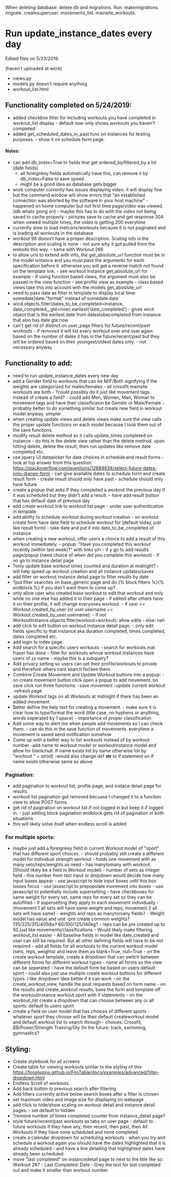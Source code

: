 When deleting database: delete db and migrations. Run: makemigrations. migrate. createsuperuser. movements_list. mainsite_workouts.

# Run update_instance_dates every day

Edited files on 5/23/2019:

(haven't uploaded at work)
- views.py
- models.py doesn't require anything
- workout_list.html

## Functionality completed on 5/24/2019:
- added checkbox filter for including workouts you have completed in workout_list display
        - default now only shows workouts you haven't completed
- added get_scheduled_dates_in_past func on instances for testing purposes.
        - show it on schedule form page.
        
#### Notes:
- can add db_index=True to fields that get ordered_by/filtered_by a lot (date fields)
  - all foreignkey fields automatically have this, can remove it by db_index=False to save speed
  - might be a good idea as database gets bigger
- work computer currently has issues displaying video. it will display fine but the command window will show errors that
        "an established connection was aborted by the software in your host machine"
        - happened on home computer but not first time page/video was viewed. (idk whats going on)
        - maybe this has to do with the video not being saved to cache properly
                - pictures save to cache and get response 304 when viewed multiple times, the video is getting 200 everytime
- currently slow to load metcons/workouts because it is not paginated and is loading all workouts in the database
- workout 96 doesn't have a proper description. Scaling info is the description and scaling is none
        - not sure why it got pulled from the website this way.
        - same with Workout 266
- to allow urls to extend with info, the get_absolute_url function must be in the model isntance and you must pass the arguments
        for each specification before it. otherwise you will get a reverse match not found on the template link.
        - see workout instance get_absolute_url for example
        - if using function based views, the argument must also be passed in the view function
                - see profile view as example
                - class based views take this into account with the models get_aboslute_url
- need to pass date as filter in template to display local time: somedate|date:"format" instead of somedate.date
- wicd.objects.filter(dates_to_be_completed=instance, date_completed__gte=now).earliest('date_completed')
        - gives wicd object that is the earliest date from datestobecompleted from instance that also has date gte now
- can't get rid of distinct on user_page filters for future/recent/past workouts
        - if removed it will list every workout over and over again based on the number of dates it has in the future/recent/past
                but they will be ordered based on their youngest/oldest dates only. 
        - not necessary anyway
        
## Functionality to add:
- need to run update_instance_dates every new day
- add a Gender field to workouts that can be M/F/Both signifying if the weights are categorized for males/females
        - all crossfit mainsite workouts are both
        - ?could possibly do it just like movement tags instead of create a field?
                - could add Men, Women, Man, Woman to movement tags and have their classificaion be Gender or Male/Female
                        - probably better to do something similar but create new field in workout model anyway. simpler
- when creating update views and delete views make sure the view calls the proper update functions on each model because
        I took them out of the save functions.
- modify result delete method so it calls update_times completed on instance
        - do this in the delete view rather than the delete method.
                upon hitting delete, delete the result, then run updates like remove date completed etc.
- use jquery UI datepicker for date choices in schedule and result forms
        - look at top answer from this question: https://stackoverflow.com/questions/12884638/select-future-dates-only-django-form
        - can give available dates to schedule form and create result form
        - create result should only have past
        - schedule should only have future
- create a popup that asks if they completed a workout the previous day if it was scheduled but they didn't add a result.
        - have add result button that has default date of previous day
- add create workout link to workout list page
        - under user authentication in template
- add ability to schedule workout during workout creation
        - on workout create form have date field to schedule workout for (default today, just like result form)
        - take date and put it into date_to_be_completed of instance
- when creating a new workout, offer users a choice to add a result of this workout immediately.
        - popup: "Have you completed this workout recently (within last week)?" with links y/n
                - if y go to add results page/popup (need choice of when did you complete this workout)
                - if no go to instance detail page
- ?only update base workout times counted and duration at midnight?
        - will help speed up workout creation and all instance updates/saves
- add filter on workout instance detail page to filter results by date
- ?put filter searches on base_generic page and do {% block filters %}{% endblock %} if you don't want them to come up?
- only allow user who created base workout to edit that workout and only while no one else has added it to their page
        - if edited after others have it on their profile, it will change everyones workout.
        - if user == Workout.created_by_user (or user.username == Workout.created_by_user.username):
                - if not WorkoutInstance.objects.filter(workout=workout): allow edits
                - else: nah
- add click to edit button on workout instance detail page.
        - only edit fields specific to that instance aka duration completed, times completed, dates completed etc.
- add login to index page.
- Add search for a specific users workouts
        - search for workouts mat fraser has done
        - filter for workouts whose workout instances have users of xx name
                - maybe this is a subquery?
- Add privacy setting so users can set their profile/workouts to private and therefore others cant search for/see them.
- Combine Create Movement and Update Workout buttons into a popup:
        -on create movement button click open a popup to add movement. on save click run three functions:
                -save movement
                -update current workout
                -refresh page
- update Workout tags on all Workouts at midnight if there has been an added movement
- Better define the help text for creating a movement.
        - make sure it is clear how to type/format the word (title case, no hyphens or anything, words seperated by 1 space)
        - importance of proper classification
- Add some way to alert me when people add movements so I can check them.
        - can do this in the save function of movements. everytime a movement is saved send notification somehow
- Come up with a better way to list workouts instead of by workout number
        -add name to workout model or workoutinstance model and allow for blank/null. If name exists list by name otherwise list
                by "workout " + str(id)
        -would also change def __str__ to if statement on if name exists otherwise same as above
### Pagination:
- add pagination to workout list, profile page, and instace detail page for results.
- workout list pagination got removed becuase I changed it to a function view to allow POST forms
- get rid of pagination on workout list if not logged in but keep it if logged in.
        - just adding block pagination endblock gets rid of pagination in both situations
- this will likely solve itself when endless scroll is added
### For multiple sports:
- maybe just add a foreignkey field in current Workout model of "sport" that has different sport choices.
        -  should probably still create a different model for individual strength workout
                - holds one movement with as many sets/reps/weights as need
                - has manytomany with workout. (Should likely be a field in Workout model)
        - number of sets as integer field
                - this number from text input or dropdown would decide how many input boxes appear
                        - use javascript to hide input boxes until this box losses focus
                        - use javascript to prepopulate movement into boxes
                        - use javascript to potentially include supersetting
                        - have checkboxes for same weight for every set, same reps for every set so they can be autofilled
                                - if supersetting they apply to each movement individually
                                        - (movement 1 all sets will have same weight and reps, movement 2 all sets will have same)
        - weights and reps as manytomany fields?
                - Weight model has value and unit
                        -pre create common weights? 135/225/315/405lbs? 60/100/125/140kg?
                - reps can be pre created up to 50 just like movements/classifications
        - Would likely make filtering workout_list easier
        - All baseline fields in model like date_created and user can still be required.
                But all other defining fields will have to be not required
        - add all fields for all workouts to the current workout model (sets, reps, weights) and leave them as blank=True, null=True
        - on the create workout template, create a dropdown that can switch between different forms for different workout types
                - name all forms so the view can be seperated
                - have the default form be based on users default sport
                - could also just use multiple create workout buttons for different types. I like dropdown idea better if it can work
        - on the create_workout_view, handle the post requests based on form name
        - on the results and create_workout results, base the form and template off the workoutinstance.workout.sport with if statements
        - on the workout_list create a dropdown that can choose between any or all sports. default to users sport
- create a field on user model that has choices of different sports
        - whatever sport they choose will be their default createworkout model and default workout list to search through
        - choices: Crossfit, BB/Power/Strength Training/Oly (In the future: track, swimming, gymnastics?

## Styling:
- Create stylebook for all screens
- Create table for viewing workouts
        similar to the styling of this: https://fooplugins.github.io/FooTable/docs/examples/advanced/filter-dropdown.html
- Endless Scroll of workouts
- Add back button to previous search after filtering
- Add filters currently active below search boxes after a filter is chosen
- set maximum video and image size for displaying on webpage
- add click to hide/show scaling on workout detail and instance detail pages.
        - set default to hidden
- ?remove number of times completed counter from instance_detail page?
- style future/recent/past workouts as tabs on user page
        - default to future workouts if they have any, then recent, then past, then All Workouts if
                they have none scheduled and none completed
- create a calendar dropdown for scheduling workouts
        - when you try and schedule a workout again you should have the dates highlighted that it is already scheduled
        - and have a line detailing that highlighted dates have already been scheduled
- move "last completed" on instancedetail page to next to the title like so:
        Workout 287 - Last Completed: Date
        - Grey the text for last completed out and make it smaller than workout number.
